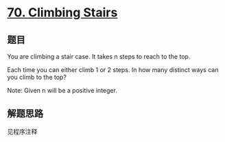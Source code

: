 # [70. Climbing Stairs](https://leetcode.com/problems/climbing-stairs/)

## 题目
You are climbing a stair case. It takes n steps to reach to the top.

Each time you can either climb 1 or 2 steps. In how many distinct ways can you climb to the top?

Note: Given n will be a positive integer.

## 解题思路

见程序注释
